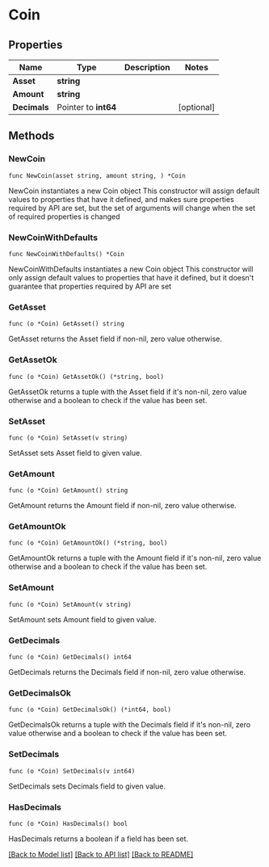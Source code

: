 # Coin

## Properties

Name | Type | Description | Notes
------------ | ------------- | ------------- | -------------
**Asset** | **string** |  | 
**Amount** | **string** |  | 
**Decimals** | Pointer to **int64** |  | [optional] 

## Methods

### NewCoin

`func NewCoin(asset string, amount string, ) *Coin`

NewCoin instantiates a new Coin object
This constructor will assign default values to properties that have it defined,
and makes sure properties required by API are set, but the set of arguments
will change when the set of required properties is changed

### NewCoinWithDefaults

`func NewCoinWithDefaults() *Coin`

NewCoinWithDefaults instantiates a new Coin object
This constructor will only assign default values to properties that have it defined,
but it doesn't guarantee that properties required by API are set

### GetAsset

`func (o *Coin) GetAsset() string`

GetAsset returns the Asset field if non-nil, zero value otherwise.

### GetAssetOk

`func (o *Coin) GetAssetOk() (*string, bool)`

GetAssetOk returns a tuple with the Asset field if it's non-nil, zero value otherwise
and a boolean to check if the value has been set.

### SetAsset

`func (o *Coin) SetAsset(v string)`

SetAsset sets Asset field to given value.


### GetAmount

`func (o *Coin) GetAmount() string`

GetAmount returns the Amount field if non-nil, zero value otherwise.

### GetAmountOk

`func (o *Coin) GetAmountOk() (*string, bool)`

GetAmountOk returns a tuple with the Amount field if it's non-nil, zero value otherwise
and a boolean to check if the value has been set.

### SetAmount

`func (o *Coin) SetAmount(v string)`

SetAmount sets Amount field to given value.


### GetDecimals

`func (o *Coin) GetDecimals() int64`

GetDecimals returns the Decimals field if non-nil, zero value otherwise.

### GetDecimalsOk

`func (o *Coin) GetDecimalsOk() (*int64, bool)`

GetDecimalsOk returns a tuple with the Decimals field if it's non-nil, zero value otherwise
and a boolean to check if the value has been set.

### SetDecimals

`func (o *Coin) SetDecimals(v int64)`

SetDecimals sets Decimals field to given value.

### HasDecimals

`func (o *Coin) HasDecimals() bool`

HasDecimals returns a boolean if a field has been set.


[[Back to Model list]](../README.md#documentation-for-models) [[Back to API list]](../README.md#documentation-for-api-endpoints) [[Back to README]](../README.md)


